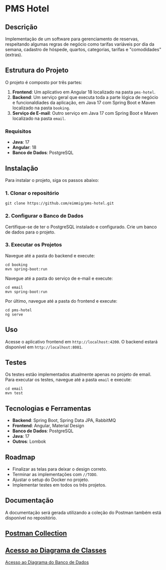 PMS Hotel
=========

Descrição
---------

Implementação de um software para gerenciamento de reservas, respeitando algumas regras de negócio como tarifas variáveis por dia da semana, cadastro de hóspede, quartos, categorias, tarifas e "comodidades" (extras).

Estrutura do Projeto
--------------------

O projeto é composto por três partes:

1.  **Frontend**: Um aplicativo em Angular 18 localizado na pasta `pms-hotel`.
2.  **Backend**: Um serviço geral que executa toda a parte lógica de negócio e funcionaldiades da aplicação, em Java 17 com Spring Boot e Maven localizado na pasta `booking`.
3.  **Serviço de E-mail**: Outro serviço em Java 17 com Spring Boot e Maven localizado na pasta `email`.

### Requisitos

*   **Java**: 17
*   **Angular**: 18
*   **Banco de Dados**: PostgreSQL

Instalação
----------

Para instalar o projeto, siga os passos abaixo:

### 1\. Clonar o repositório

    git clone https://github.com/eimmig/pms-hotel.git

### 2\. Configurar o Banco de Dados

Certifique-se de ter o PostgreSQL instalado e configurado. Crie um banco de dados para o projeto.

### 3\. Executar os Projetos

Navegue até a pasta do backend e execute:

    cd booking
    mvn spring-boot:run

Navegue até a pasta do serviço de e-mail e execute:

    cd email
    mvn spring-boot:run

Por último, navegue até a pasta do frontend e execute:

    cd pms-hotel
    ng serve

Uso
---

Acesse o aplicativo frontend em `http://localhost:4200`. O backend estará disponível em `http://localhost:8081`.

Testes
------

Os testes estão implementados atualmente apenas no projeto de email. Para executar os testes, navegue até a pasta `email` e execute:

    cd email
    mvn test

Tecnologias e Ferramentas
-------------------------

*   **Backend**: Spring Boot, Spring Data JPA, RabbitMQ
*   **Frontend**: Angular, Material Design
*   **Banco de Dados**: PostgreSQL
*   **Java**: 17
*   **Outros**: Lombok

Roadmap
-------

*   Finalizar as telas para deixar o design correto.
*   Terminar as implementações com `//TODO`.
*   Ajustar o setup do Docker no projeto.
*   Implementar testes em todos os três projetos.

Documentação
------------

A documentação será gerada utilizando a coleção do Postman também está disponível no repositório.

[Postman Collection](https://www.postman.com/aerospace-candidate-71927754/af40957d-f75e-450d-8b3a-e9a0cac5ddee/share?collection=24093493-33ed3cfa-b143-4b23-ae9e-fd28f2aa7297&target=embed)
-------

[Acesso ao Diagrama de Classes](https://drive.google.com/file/d/1xoKYWodL1DlENsyWWGH5J5UmlHiTKYPZ/view?usp=sharing)
-------

[Acesso ao Diagrama do Banco de Dados](https://github.com/eimmig/pms-hotel/blob/main/diagrams/pms%20-%20public.png)
